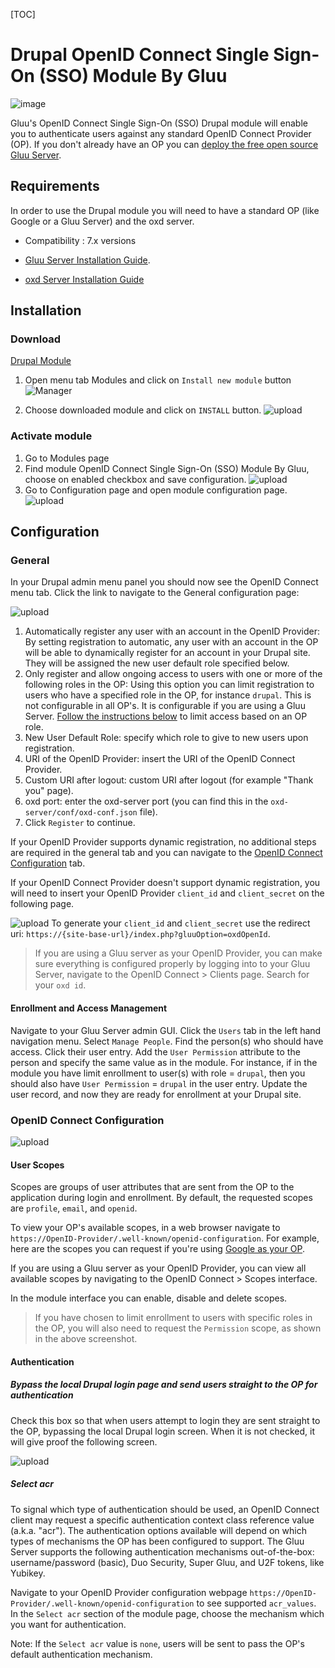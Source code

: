 [TOC]

# Drupal OpenID Connect Single Sign-On (SSO) Module By Gluu

![image](https://raw.githubusercontent.com/GluuFederation/drupal-oxd-module/master/drupal.png)

Gluu's OpenID Connect Single Sign-On (SSO) Drupal module will enable you to authenticate users against any standard OpenID Connect Provider (OP). If you don't already have an OP you can [deploy the free open source Gluu Server](https://gluu.org/docs/deployment).  

## Requirements
In order to use the Drupal module you will need to have a standard OP (like Google or a Gluu Server) and the oxd server.

* Compatibility : 7.x versions

* [Gluu Server Installation Guide](https://gluu.org/docs/2.4.4/installation-guide/install/).

* [oxd Server Installation Guide](https://oxd.gluu.org/docs/install/)


## Installation
 
### Download
[Drupal Module](https://github.com/GluuFederation/drupal-oxd-module/blob/master/gluu_sso.tar.gz?raw=true)

1. Open menu tab Modules and click on `Install new module` button
![Manager](https://raw.githubusercontent.com/GluuFederation/drupal-oxd-module/master/docu/d1.png) 

2. Choose downloaded module and click on `INSTALL` button. 
![upload](https://raw.githubusercontent.com/GluuFederation/drupal-oxd-module/master/docu/d2.png) 

### Activate module
 
1. Go to Modules page
2. Find module OpenID Connect Single Sign-On (SSO) Module By Gluu, choose on enabled checkbox and save configuration.
![upload](https://raw.githubusercontent.com/GluuFederation/drupal-oxd-module/master/docu/5.png) 
3. Go to Configuration page and open module configuration page.
![upload](https://raw.githubusercontent.com/GluuFederation/drupal-oxd-module/master/docu/6.png) 

## Configuration

### General
 
In your Drupal admin menu panel you should now see the OpenID Connect menu tab. Click the link to navigate to the General configuration  page:

![upload](https://raw.githubusercontent.com/GluuFederation/drupal-oxd-module/master/docu/1.png) 

1. Automatically register any user with an account in the OpenID Provider: By setting registration to automatic, any user with an account in the OP will be able to dynamically register for an account in your Drupal site. They will be assigned the new user default role specified below.
2. Only register and allow ongoing access to users with one or more of the following roles in the OP: Using this option you can limit registration to users who have a specified role in the OP, for instance `drupal`. This is not configurable in all OP's. It is configurable if you are using a Gluu Server. [Follow the instructions below](#role-based-enrollment) to limit access based on an OP role. 
3. New User Default Role: specify which role to give to new users upon registration.  
4. URI of the OpenID Provider: insert the URI of the OpenID Connect Provider.
5. Custom URI after logout: custom URI after logout (for example "Thank you" page).
6. oxd port: enter the oxd-server port (you can find this in the `oxd-server/conf/oxd-conf.json` file).
7. Click `Register` to continue.

If your OpenID Provider supports dynamic registration, no additional steps are required in the general tab and you can navigate to the [OpenID Connect Configuration](#openid-connect-configuration) tab. 

If your OpenID Connect Provider doesn't support dynamic registration, you will need to insert your OpenID Provider `client_id` and `client_secret` on the following page.

![upload](https://raw.githubusercontent.com/GluuFederation/drupal-oxd-module/master/docu/2.png) 
To generate your `client_id` and `client_secret` use the redirect uri: `https://{site-base-url}/index.php?gluuOption=oxdOpenId`.

> If you are using a Gluu server as your OpenID Provider, you can make sure everything is configured properly by logging into to your Gluu Server, navigate to the OpenID Connect > Clients page. Search for your `oxd id`.

#### Enrollment and Access Management

Navigate to your Gluu Server admin GUI. Click the `Users` tab in the left hand navigation menu. Select `Manage People`. Find the person(s) who should have access. Click their user entry. Add the `User Permission` attribute to the person and specify the same value as in the module. For instance, if in the module you have limit enrollment to user(s) with role = `drupal`, then you should also have `User Permission` = `drupal` in the user entry. Update the user record, and now they are ready for enrollment at your Drupal site. 

### OpenID Connect Configuration

![upload](https://raw.githubusercontent.com/GluuFederation/drupal-oxd-module/master/docu/3.png) 

#### User Scopes

Scopes are groups of user attributes that are sent from the OP to the application during login and enrollment. By default, the requested scopes are `profile`, `email`, and `openid`.  

To view your OP's available scopes, in a web browser navigate to `https://OpenID-Provider/.well-known/openid-configuration`. For example, here are the scopes you can request if you're using [Google as your OP](https://accounts.google.com/.well-known/openid-configuration). 

If you are using a Gluu server as your OpenID Provider, you can view all available scopes by navigating to the OpenID Connect > Scopes interface. 

In the module interface you can enable, disable and delete scopes. 

> If you have chosen to limit enrollment to users with specific roles in the OP, you will also need to request the `Permission` scope, as shown in the above screenshot. 

#### Authentication

##### Bypass the local Drupal login page and send users straight to the OP for authentication

Check this box so that when users attempt to login they are sent straight to the OP, bypassing the local Drupal login screen.
When it is not checked, it will give proof the following screen.   

![upload](https://raw.githubusercontent.com/GluuFederation/drupal-oxd-module/master/docu/4.png) 

##### Select acr

To signal which type of authentication should be used, an OpenID Connect client may request a specific authentication context class reference value (a.k.a. "acr"). The authentication options available will depend on which types of mechanisms the OP has been configured to support. The Gluu Server supports the following authentication mechanisms out-of-the-box: username/password (basic), Duo Security, Super Gluu, and U2F tokens, like Yubikey.  

Navigate to your OpenID Provider configuration webpage `https://OpenID-Provider/.well-known/openid-configuration` to see supported `acr_values`. In the `Select acr` section of the module page, choose the mechanism which you want for authentication. 

Note: If the `Select acr` value is `none`, users will be sent to pass the OP's default authentication mechanism.

